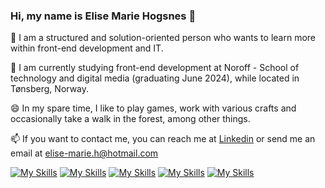 ### Hi, my name is Elise Marie Hogsnes 👋

🌱 I am a structured and solution-oriented person who wants to learn more within front-end development and IT.

🔭 I am currently studying front-end development at Noroff - School of technology and digital media (graduating June 2024), while located in Tønsberg, Norway.  

😄 In my spare time, I like to play games, work with various crafts and occasionally take a walk in the forest, among other things. 

📫 If you want to contact me, you can reach me at [Linkedin](https://www.linkedin.com/in/elise-marie-hogsnes-77b13b1aa/?original_referer=) or send me an email at [elise-marie.h@hotmail.com](mailto:elise-marie.h@hotmail.com)

[![My Skills](https://skillicons.dev/icons?i=html)](https://developer.mozilla.org/en-US/docs/Web/HTML)
[![My Skills](https://skillicons.dev/icons?i=css)](https://developer.mozilla.org/en-US/docs/Web/CSS)
[![My Skills](https://skillicons.dev/icons?i=js)](https://developer.mozilla.org/en-US/docs/Web/JavaScript)
[![My Skills](https://skillicons.dev/icons?i=figma)](https://www.figma.com/)
[![My Skills](https://skillicons.dev/icons?i=wordpress)](https://wordpress.com/hosting/?aff=13357&url=https://wordpress.com/hosting/)

<!-- [![My Skills](https://skillicons.dev/icons?i=html,css,js,figma,wordpress)](https://skillicons.dev) -->
<!--
**elli95/elli95** is a ✨ _special_ ✨ repository because its `README.md` (this file) appears on your GitHub profile.

Here are some ideas to get you started:

- 🔭 I’m currently working on ...
- 🌱 I’m currently learning ...
- 👯 I’m looking to collaborate on ...
- 🤔 I’m looking for help with ...
- 💬 Ask me about ...
- 📫 How to reach me: ...
- 😄 Pronouns: ...
- ⚡ Fun fact: ...
-->
